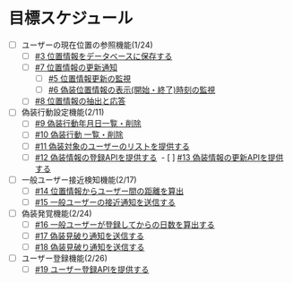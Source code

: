 # 目標スケジュール
- [ ] ユーザーの現在位置の参照機能(1/24)
  - [ ] [#3 位置情報をデータベースに保存する](https://github.com/YosukeSasaoka/kamei-api-server/issues/3)
  - [ ] [#7 位置情報の更新通知](https://github.com/YosukeSasaoka/kamei-api-server/issues/7)
    - [ ] [#5 位置情報更新の監視](https://github.com/YosukeSasaoka/kamei-api-server/issues/5)
    - [ ] [#6 偽装位置情報の表示(開始・終了)時刻の監視](https://github.com/YosukeSasaoka/kamei-api-server/issues/6)
  - [ ] [#8 位置情報の抽出と応答](https://github.com/YosukeSasaoka/kamei-api-server/issues/8)
- [ ] 偽装行動設定機能(2/11)
  - [ ] [#9 偽装行動年月日一覧・削除](https://github.com/YosukeSasaoka/kamei-api-server/issues/9)
  - [ ] [#10 偽装行動 一覧・削除](https://github.com/YosukeSasaoka/kamei-api-server/issues/10)
  - [ ] [#11 偽装対象のユーザーのリストを提供する](https://github.com/YosukeSasaoka/kamei-api-server/issues/11)
  - [ ] [#12 偽装情報の登録APIを提供する](https://github.com/YosukeSasaoka/kamei-api-server/issues/12)
  - [ ] [#13 偽装情報の更新APIを提供する](https://github.com/YosukeSasaoka/kamei-api-server/issues/13)
- [ ] 一般ユーザー接近検知機能(2/17)
  - [ ] [#14 位置情報からユーザー間の距離を算出](https://github.com/YosukeSasaoka/kamei-api-server/issues/14)
  - [ ] [#15 一般ユーザーの接近通知を送信する](https://github.com/YosukeSasaoka/kamei-api-server/issues/15)
- [ ] 偽装発覚機能(2/24)
  - [ ] [#16 一般ユーザーが登録してからの日数を算出する](https://github.com/YosukeSasaoka/kamei-api-server/issues/16)
  - [ ] [#17 偽装見破り通知を送信する](https://github.com/YosukeSasaoka/kamei-api-server/issues/17)
  - [ ] [#18 偽装見破り通知を送信する](https://github.com/YosukeSasaoka/kamei-api-server/issues/18)
- [ ] ユーザー登録機能(2/26)
  - [ ] [#19 ユーザー登録APIを提供する](https://github.com/YosukeSasaoka/kamei-api-server/issues/19)
